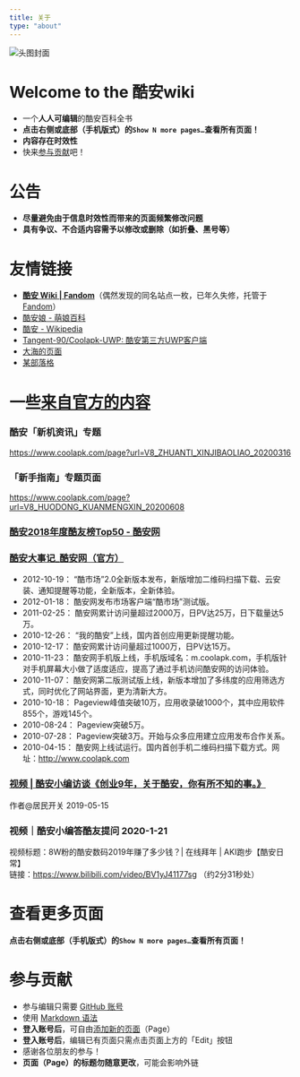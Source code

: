 ```yaml
---
title: 关于
type: "about"
---
```


![头图封面](https://i.loli.net/2020/07/05/s5WwakEIteGFR9K.png)

# Welcome to the 酷安wiki
- 一个**人人可编辑**的酷安百科全书
- **点击右侧或底部（手机版式）的`Show N more pages…`查看所有页面！**
- **内容存在时效性**
- 快来[参与贡献](https://github.com/Coolapk-Fan/wiki/wiki#%E5%8F%82%E4%B8%8E%E8%B4%A1%E7%8C%AE)吧！
 
# 公告
- **尽量避免由于信息时效性而带来的页面频繁修改问题**
- **具有争议、不合适内容需予以修改或删除（如折叠、黑号等）**

# 友情链接
- [**酷安 Wiki | Fandom**](https://coolapk.fandom.com/zh/wiki/%E9%85%B7%E5%AE%89_Wiki)（偶然发现的同名站点一枚，已年久失修，托管于[Fandom](https://www.fandom.com/explore-zh?uselang=zh)）
- [酷安娘 - 萌娘百科](https://zh.moegirl.org/%E9%85%B7%E5%AE%89%E5%A8%98)
- [酷安 - Wikipedia](https://zh.wikipedia.org/wiki/%E9%85%B7%E5%AE%89)
- [Tangent-90/Coolapk-UWP: 酷安第三方UWP客户端](https://github.com/Tangent-90/Coolapk-UWP)
- [大海的页面](https://www.1dm.top/)
- [某部落格](https://www.lihuablog.tk/)

# 一些[来自官方的内容](https://github.com/Coolapk-Fan/wiki/wiki/%E6%9D%A5%E8%87%AA%E5%AE%98%E6%96%B9%E7%9A%84%E5%86%85%E5%AE%B9)
### 酷安「新机资讯」专题
https://www.coolapk.com/page?url=V8_ZHUANTI_XINJIBAOLIAO_20200316
### 「新手指南」专题页面
https://www.coolapk.com/page?url=V8_HUODONG_KUANMENGXIN_20200608
### [酷安2018年度酷友榜Top50 - 酷安网](https://www.coolapk.com/h5/kuyou_top_50)
### [酷安大事记_酷安网（官方）](https://web.archive.org/web/20170606130515/http://coolapk.com/about/history.html)
- 2012-10-19： “酷市场”2.0全新版本发布，新版增加二维码扫描下载、云安装、通知提醒等功能，全新版本，全新体验。
- 2012-01-18： 酷安网发布市场客户端“酷市场”测试版。
- 2011-02-25： 酷安网累计访问量超过2000万，日PV达25万，日下载量达5万。
- 2010-12-26： “我的酷安”上线，国内首创应用更新提醒功能。
- 2010-12-17： 酷安网累计访问量超过1000万，日PV达15万。
- 2010-11-23： 酷安网手机版上线，手机版域名：m.coolapk.com，手机版针对手机屏幕大小做了适度适应，提高了通过手机访问酷安网的访问体验。
- 2010-11-07： 酷安网第二版测试版上线，新版本增加了多纬度的应用筛选方式，同时优化了网站界面，更为清新大方。
- 2010-10-18： Pageview峰值突破10万，应用收录破1000个，其中应用软件855个，游戏145个。
- 2010-08-24： Pageview突破5万。
- 2010-07-28： Pageview突破3万。开始与众多应用建立应用发布合作关系。
- 2010-04-15： 酷安网上线试运行。国内首创手机二维码扫描下载方式。网址：http://www.coolapk.com
### [视频 | 酷安小编访谈《创业9年，关于酷安，你有所不知的事。》](https://www.bilibili.com/video/BV1P4411J7Go)
作者@居民开关 2019-05-15
### 视频｜酷安小编答酷友提问 2020-1-21
视频标题：8W粉的酷安数码2019年赚了多少钱？| 在线拜年 | AKI跑步【酷安日常】    
链接：https://www.bilibili.com/video/BV1yJ41177sg （约2分31秒处）

# 查看更多页面
**点击右侧或底部（手机版式）的`Show N more pages…`查看所有页面！**

# 参与贡献
- 参与编辑只需要 [GitHub 账号](https://help.github.com/cn/github/getting-started-with-github/signing-up-for-a-new-github-account)
- 使用 [Markdown 语法](https://www.runoob.com/markdown/md-tutorial.html)
- **登入账号后**，可自由[添加新的页面](https://github.com/Coolapk-Fan/wiki/wiki/_new)（Page）
- **登入账号后**，编辑已有页面只需点击页面上方的「Edit」按钮
- 感谢各位朋友的参与！
- **页面（Page）的标题勿随意更改**，可能会影响外链
